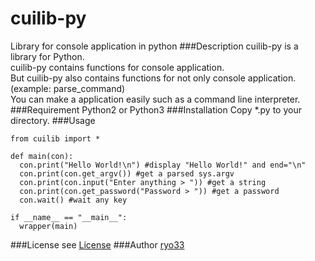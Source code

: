 cuilib-py
=========
Library for console application in python
###Description
  cuilib-py is a library for Python.  
  cuilib-py contains functions for console application.  
  But cuilib-py also contains functions for not only console application.(example: parse_command)  
  You can make a application easily such as a command line interpreter.
###Requirement
  Python2 or Python3
###Installation
  Copy *.py to your directory.
###Usage
  ```
  from cuilib import *
  
  def main(con):
    con.print("Hello World!\n") #display "Hello World!" and end="\n"
    con.print(con.get_argv()) #get a parsed sys.argv
    con.print(con.input("Enter anything > ")) #get a string
    con.print(con.get_password("Password > ")) #get a password
    con.wait() #wait any key
    
  if __name__ == "__main__":
    wrapper(main)
  ```
###License
  see [License](LICENSE)
###Author
  [ryo33](https://github.com/ryo33/ "ryo33's github page")
